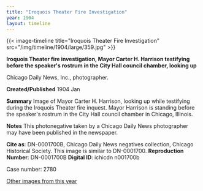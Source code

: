 ```yaml
---
title: "Iroquois Theater Fire Investigation"
year: 1904
layout: timeline
---
```


{{< image-timeline title="Iroquois Theater Fire Investigation" src="/img/timeline/1904/large/359.jpg" >}}


__**Iroquois Theater fire investigation, Mayor Carter H. Harrison testifying before the speaker's rostrum in the City Hall council chamber, looking up**__

Chicago Daily News, Inc., photographer.

**Created/Published**
1904 Jan

**Summary**
Image of Mayor Carter H. Harrison, looking up while testifying during the Iroquois Theater fire inquest. Mayor Harrison is standing before the speaker's rostrum in the City Hall council chamber in Chicago, Illinois.

**Notes**
This photonegative taken by a Chicago Daily News photographer may have been published in the newspaper.

__Cite as__: DN-0001700B, Chicago Daily News negatives collection, Chicago Historical Society. This image is similar to DN-0001700.
__Reproduction Number__: DN-0001700B
__Digital ID__: ichicdn n001700b

Case number: 2780

[Other images from this year](/historical/timeline/1904)